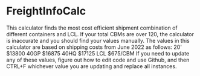 # FreightInfoCalc
This calculator finds the most cost efficient shipment combination of different containers and LCL. 
If your total CBMs are over 120, the calculator is inaccurate and you should find your values manually.
The values in this calculator are based on shipping costs from June 2022 as follows:
  20' $13800
  40GP $16875
  40HQ $17125
  LCL $675/CBM
If you need to update any of these values, figure out how to edit code and use Github, and then CTRL+F whichever value you are updating and replace all instances.
